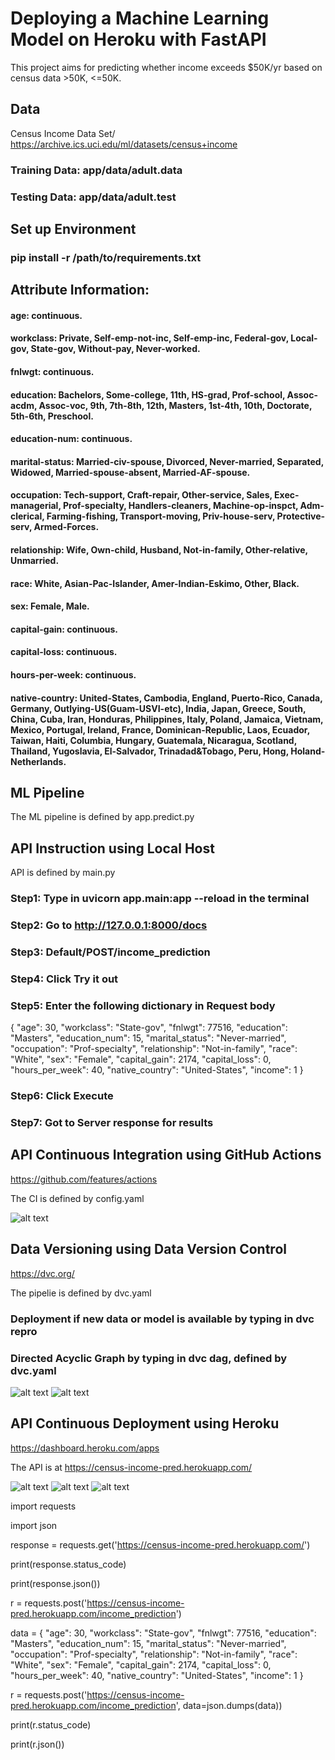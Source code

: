 # Deploying a Machine Learning Model on Heroku with FastAPI
This project aims for predicting whether income exceeds $50K/yr based on census data >50K, <=50K.


## Data

Census Income Data Set/ https://archive.ics.uci.edu/ml/datasets/census+income

### Training Data: app/data/adult.data
### Testing Data: app/data/adult.test

## Set up Environment

### pip install -r /path/to/requirements.txt

## Attribute Information:

#### age: continuous.
#### workclass: Private, Self-emp-not-inc, Self-emp-inc, Federal-gov, Local-gov, State-gov, Without-pay, Never-worked.
#### fnlwgt: continuous.
#### education: Bachelors, Some-college, 11th, HS-grad, Prof-school, Assoc-acdm, Assoc-voc, 9th, 7th-8th, 12th, Masters, 1st-4th, 10th, Doctorate, 5th-6th, Preschool.
#### education-num: continuous.
#### marital-status: Married-civ-spouse, Divorced, Never-married, Separated, Widowed, Married-spouse-absent, Married-AF-spouse.
#### occupation: Tech-support, Craft-repair, Other-service, Sales, Exec-managerial, Prof-specialty, Handlers-cleaners, Machine-op-inspct, Adm-clerical, Farming-fishing, Transport-moving, Priv-house-serv, Protective-serv, Armed-Forces.
#### relationship: Wife, Own-child, Husband, Not-in-family, Other-relative, Unmarried.
#### race: White, Asian-Pac-Islander, Amer-Indian-Eskimo, Other, Black.
#### sex: Female, Male.
#### capital-gain: continuous.
#### capital-loss: continuous.
#### hours-per-week: continuous.
#### native-country: United-States, Cambodia, England, Puerto-Rico, Canada, Germany, Outlying-US(Guam-USVI-etc), India, Japan, Greece, South, China, Cuba, Iran, Honduras, Philippines, Italy, Poland, Jamaica, Vietnam, Mexico, Portugal, Ireland, France, Dominican-Republic, Laos, Ecuador, Taiwan, Haiti, Columbia, Hungary, Guatemala, Nicaragua, Scotland, Thailand, Yugoslavia, El-Salvador, Trinadad&Tobago, Peru, Hong, Holand-Netherlands.

## ML Pipeline

The ML pipeline is defined by app.predict.py

## API Instruction using Local Host

API is defined by main.py

### Step1: Type in uvicorn app.main:app --reload in the terminal
### Step2: Go to http://127.0.0.1:8000/docs
### Step3: Default/POST/income_prediction
### Step4: Click Try it out
### Step5: Enter the following dictionary in Request body

{
  "age": 30,
  "workclass": "State-gov",
  "fnlwgt": 77516,
  "education": "Masters",
  "education_num": 15,
  "marital_status": "Never-married",
  "occupation": "Prof-specialty",
  "relationship": "Not-in-family",
  "race": "White",
  "sex": "Female",
  "capital_gain": 2174,
  "capital_loss": 0,
  "hours_per_week": 40,
  "native_country": "United-States",
  "income": 1
}


### Step6: Click Execute
### Step7: Got to Server response for results

## API Continuous Integration using GitHub Actions

https://github.com/features/actions

The CI is defined by config.yaml

![alt text](https://github.com/vickyting0910/censusclassificationAPI/blob/main/images/firstCI.png)

## Data Versioning using Data Version Control

https://dvc.org/

The pipelie is defined by dvc.yaml

### Deployment if new data or model is available by typing in dvc repro
### Directed Acyclic Graph by typing in dvc dag, defined by dvc.yaml

![alt text](https://github.com/vickyting0910/censusclassificationAPI/blob/main/images/dvcdag.png)
![alt text](https://github.com/vickyting0910/censusclassificationAPI/blob/main/images/dvclock.png)


## API Continuous Deployment using Heroku

https://dashboard.heroku.com/apps

The API is at https://census-income-pred.herokuapp.com/

![alt text](https://github.com/vickyting0910/censusclassificationAPI/blob/main/images/continuous_deloyment.png)
![alt text](https://github.com/vickyting0910/censusclassificationAPI/blob/main/images/screenshot_live_get.png)
![alt text](https://github.com/vickyting0910/censusclassificationAPI/blob/main/images/liveAPI.png)


import requests

import json


response = requests.get('https://census-income-pred.herokuapp.com/')

print(response.status_code)

print(response.json())


r = requests.post('https://census-income-pred.herokuapp.com/income_prediction')

data = { "age": 30, "workclass": "State-gov", "fnlwgt": 77516, "education": "Masters", "education_num": 15, "marital_status": "Never-married", "occupation": "Prof-specialty", "relationship": "Not-in-family", "race": "White", "sex": "Female", "capital_gain": 2174, "capital_loss": 0, "hours_per_week": 40, "native_country": "United-States", "income": 1 }

r = requests.post('https://census-income-pred.herokuapp.com/income_prediction', data=json.dumps(data))

print(r.status_code)

print(r.json())


